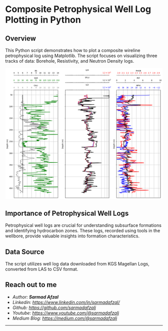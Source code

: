 # Composite Petrophysical Well Log Plotting in Python

## Overview
This Python script demonstrates how to plot a composite wireline petrophysical log using Matplotlib. The script focuses on visualizing three tracks of data: Borehole, Resistivity, and Neutron Density logs.

![Drilling Rig](images/log.png)

## Importance of Petrophysical Well Logs
Petrophysical well logs are crucial for understanding subsurface formations and identifying hydrocarbon zones. These logs, recorded using tools in the wellbore, provide valuable insights into formation characteristics.

## Data Source
The script utilizes well log data downloaded from KGS Magellan Logs, converted from LAS to CSV format.

## Reach out to me
- <i>Author: <b>Sarmad Afzal</b></i>
- <i>Linkedin: https://www.linkedin.com/in/sarmadafzal/</i>
- <i>Github: https://github.com/sarmadafzalj</i>
- <i>Youtube: https://www.youtube.com/@sarmadafzalj</i>
- <i>Medium Blog: https://medium.com/@sarmadafzalj</i>
---